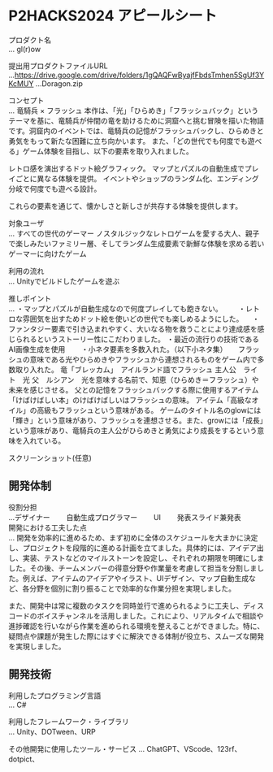 # P2HACKS2024 アピールシート 

プロダクト名  
... gl(r)ow

提出用プロダクトファイルURL
...https://drive.google.com/drive/folders/1gQAQFwByajfFbdsTmhen5SgUf3YKcMUY
...Doragon.zip

コンセプト  
... 竜騎兵 × フラッシュ
本作は、「光」「ひらめき」「フラッシュバック」というテーマを基に、竜騎兵が仲間の竜を助けるために洞窟へと挑む冒険を描いた物語です。洞窟内のイベントでは、竜騎兵の記憶がフラッシュバックし、ひらめきと勇気をもって新たな困難に立ち向かいます。
また、「どの世代でも何度でも遊べる」ゲーム体験を目指し、以下の要素を取り入れました。

レトロ感を演出するドット絵グラフィック。
マップとパズルの自動生成でプレイごとに異なる体験を提供。
イベントやショップのランダム化、エンディング分岐で何度でも遊べる設計。

これらの要素を通じて、懐かしさと新しさが共存する体験を提供します。

対象ユーザ  
...  すべての世代のゲーマー
ノスタルジックなレトロゲームを愛する大人、親子で楽しみたいファミリー層、そしてランダム生成要素で新鮮な体験を求める若いゲーマーに向けたゲーム

利用の流れ  
...  Unityでビルドしたゲームを遊ぶ

推しポイント  
... ・マップとパズルが自動生成なので何度プレイしても飽きない。
　　・レトロな雰囲気を出すためドット絵を使いどの世代でも楽しめるようにした。
  　・ファンタジー要素で引き込まれやすく、大いなる物を救うことにより達成感を感じられるというストーリー性にこだわりました。
    ・最近の流行りの技術であるAI画像生成を使用
　　・小ネタ要素を多数入れた。（以下小ネタ集）
  　
フラッシュの意味である光やひらめきやフラッシュから連想されるものをゲーム内で多数取り入れた。
竜「ブレッカム」　アイルランド語でフラッシュ
主人公　ライト　光
父　ルシアン　光を意味する名前で、知恵（ひらめき＝フラッシュ）や未来を感じさせる。
父との記憶をフラッシュバックする際に使用するアイテム「けばけばしい本」のけばけばしいはフラッシュの意味。
アイテム「高級なオイル」の高級もフラッシュという意味がある。
ゲームのタイトル名のglowには「輝き」という意味があり、フラッシュを連想させる。また、growには「成長」という意味があり、竜騎兵の主人公がひらめきと勇気により成長をするという意味を入れている。

スクリーンショット(任意)  

## 開発体制  

役割分担  
...デザイナー
　　自動生成プログラマー
　　UI
　　発表スライド兼発表  
開発における工夫した点  
...  開発を効率的に進めるため、まず初めに全体のスケジュールを大まかに決定し、プロジェクトを段階的に進める計画を立てました。具体的には、アイデア出し、実装、テストなどのマイルストーンを設定し、それぞれの期限を明確にしました。その後、チームメンバーの得意分野や作業量を考慮して担当を分割しました。例えば、アイテムのアイデアやイラスト、UIデザイン、マップ自動生成など、各分野を個別に割り振ることで効率的な作業分担を実現しました。

また、開発中は常に複数のタスクを同時並行で進められるように工夫し、ディスコードのボイスチャンネルを活用しました。これにより、リアルタイムで相談や進捗確認を行いながら作業を進められる環境を整えることができました。特に、疑問点や課題が発生した際にはすぐに解決できる体制が役立ち、スムーズな開発を実現しました。

## 開発技術 

利用したプログラミング言語  
...  C#

利用したフレームワーク・ライブラリ  
...  Unity、DOTween、URP

その他開発に使用したツール・サービス
...  ChatGPT、VScode、123rf、dotpict、
